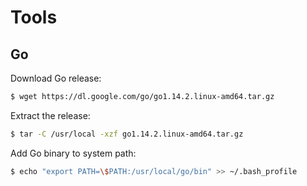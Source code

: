 # Tools

## Go

Download Go release:

```bash
$ wget https://dl.google.com/go/go1.14.2.linux-amd64.tar.gz
```

Extract the release:

```bash
$ tar -C /usr/local -xzf go1.14.2.linux-amd64.tar.gz
```

Add Go binary to system path:

```bash
$ echo "export PATH=\$PATH:/usr/local/go/bin" >> ~/.bash_profile
```
